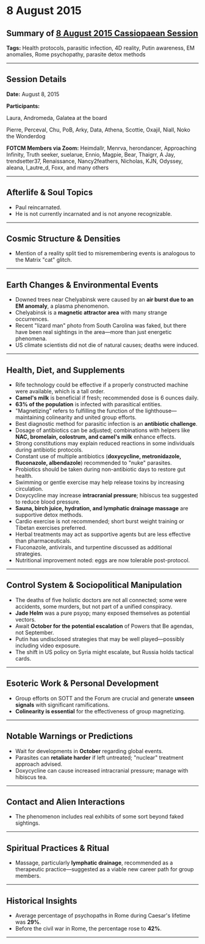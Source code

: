 # 8 August 2015

## Summary of [8 August 2015 Cassiopaean Session](https://cassiopaea.org/forum/threads/session-8-august-2015.39242/#post-594309)

**Tags:** Health protocols, parasitic infection, 4D reality, Putin awareness, EM anomalies, Rome psychopathy, parasite detox methods

---

## Session Details

**Date:** August 8, 2015

**Participants:**

Laura, Andromeda, Galatea at the board

Pierre, Perceval, Chu, PoB, Arky, Data, Athena, Scottie, Oxajil, Niall, Noko the Wonderdog

**FOTCM Members via Zoom:** Heimdallr, Menrva, herondancer, Approaching Infinity, Truth seeker, suelarue, Ennio, Magpie, Bear, Thaigrr, A Jay, trendsetter37, Renaissance, Nancy2feathers, Nicholas, KJN, Odyssey, aleana, l_autre_d, Foxx, and many others

---

## Afterlife & Soul Topics

- Paul reincarnated.
- He is not currently incarnated and is not anyone recognizable.

---

## Cosmic Structure & Densities

- Mention of a reality split tied to misremembering events is analogous to the Matrix "cat" glitch.

---

## Earth Changes & Environmental Events

- Downed trees near Chelyabinsk were caused by an **air burst due to an EM anomaly**, a plasma phenomenon.
- Chelyabinsk is a **magnetic attractor area** with many strange occurrences.
- Recent "lizard man" photo from South Carolina was faked, but there have been real sightings in the area—more than just energetic phenomena.
- US climate scientists did not die of natural causes; deaths were induced.

---

## Health, Diet, and Supplements

- Rife technology could be effective if a properly constructed machine were available, which is a tall order.
- **Camel's milk** is beneficial if fresh; recommended dose is 6 ounces daily.
- **63% of the population** is infected with parasitical entities.
- "Magnetizing" refers to fulfilling the function of the lighthouse—maintaining colinearity and united group efforts.
- Best diagnostic method for parasitic infection is an **antibiotic challenge**.
- Dosage of antibiotics can be adjusted; combinations with helpers like **NAC, bromelain, colostrum, and camel's milk** enhance effects.
- Strong constitutions may explain reduced reactions in some individuals during antibiotic protocols.
- Constant use of multiple antibiotics (**doxycycline, metronidazole, fluconazole, albendazole**) recommended to "nuke" parasites.
- Probiotics should be taken during non-antibiotic days to restore gut health.
- Swimming or gentle exercise may help release toxins by increasing circulation.
- Doxycycline may increase **intracranial pressure**; hibiscus tea suggested to reduce blood pressure.
- **Sauna, birch juice, hydration, and lymphatic drainage massage** are supportive detox methods.
- Cardio exercise is not recommended; short burst weight training or Tibetan exercises preferred.
- Herbal treatments may act as supportive agents but are less effective than pharmaceuticals.
- Fluconazole, antivirals, and turpentine discussed as additional strategies.
- Nutritional improvement noted: eggs are now tolerable post-protocol.

---

## Control System & Sociopolitical Manipulation

- The deaths of five holistic doctors are not all connected; some were accidents, some murders, but not part of a unified conspiracy.
- **Jade Helm** was a pure psyop; many exposed themselves as potential vectors.
- Await **October for the potential escalation** of Powers that Be agendas, not September.
- Putin has undisclosed strategies that may be well played—possibly including video exposure.
- The shift in US policy on Syria might escalate, but Russia holds tactical cards.

---

## Esoteric Work & Personal Development

- Group efforts on SOTT and the Forum are crucial and generate **unseen signals** with significant ramifications.
- **Colinearity is essential** for the effectiveness of group magnetizing.

---

## Notable Warnings or Predictions

- Wait for developments in **October** regarding global events.
- Parasites can **retaliate harder** if left untreated; "nuclear" treatment approach advised.
- Doxycycline can cause increased intracranial pressure; manage with hibiscus tea.

---

## Contact and Alien Interactions

- The phenomenon includes real exhibits of some sort beyond faked sightings.

---

## Spiritual Practices & Ritual

- Massage, particularly **lymphatic drainage**, recommended as a therapeutic practice—suggested as a viable new career path for group members.

---

## Historical Insights

- Average percentage of psychopaths in Rome during Caesar's lifetime was **29%**.
- Before the civil war in Rome, the percentage rose to **42%**.

---

